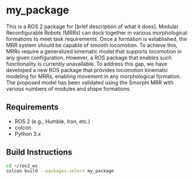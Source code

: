 # my_package

This is a ROS 2 package for [brief description of what it does].
Modular Reconfigurable Robots (MRRs) can dock together in various morphological formations to meet task requirements. Once a formation is established, the MRR system should be capable of smooth locomotion. To achieve this, MRRs require a generalized kinematic model that supports locomotion in any given configuration. However, a ROS package that enables such functionality is currently unavailable. To address this gap, we have developed a new ROS package that provides locomotion kinematic modeling for MRRs, enabling movement in any morphological formation. The proposed model has been validated using the Smorphi MRR with various numbers of modules and shape formations.

## Requirements

- ROS 2 (e.g., Humble, Iron, etc.)
- colcon
- Python 3.x

## Build Instructions

```bash
cd ~/ros2_ws
colcon build --packages-select my_package
